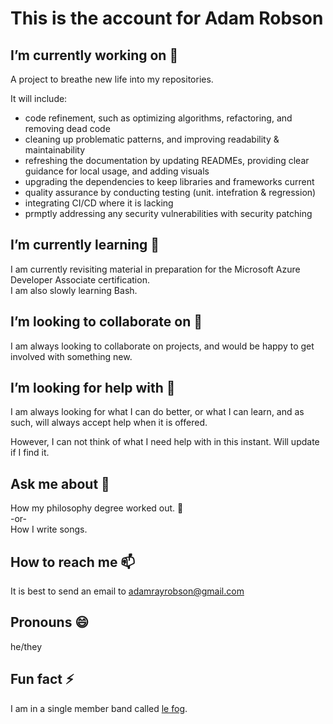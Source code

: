 # This is the account for Adam Robson

## I’m currently working on 📡

A project to breathe new life into my repositories.

It will include:
- code refinement, such as optimizing algorithms, refactoring, and removing dead code
- cleaning up problematic patterns, and improving readability & maintainability
- refreshing the documentation by updating READMEs, providing clear guidance for local usage, and adding visuals
- upgrading the dependencies to keep libraries and frameworks current
- quality assurance by conducting testing (unit. intefration & regression)
- integrating CI/CD where it is lacking
- prmptly addressing any security vulnerabilities with security patching

## I’m currently learning 🌱 

I am currently revisiting material in preparation for the Microsoft Azure Developer Associate certification.
<br/>
I am also slowly learning Bash.

## I’m looking to collaborate on 👯

I am always looking to collaborate on projects, and would be happy to get involved with something new.

## I’m looking for help with 🤔

I am always looking for what I can do better, or what I can learn, and as such, will always accept help when it is offered.

However, I can not think of what I need help with in this instant. Will update if I find it.

## Ask me about 💬

How my philosophy degree worked out. 🔭
<br/>
-or-
<br/>
How I write songs.

## How to reach me 📫

It is best to send an email to adamrayrobson@gmail.com

## Pronouns 😄

he/they

## Fun fact ⚡

I am in a single member band called [le fog](https://spoti.fi/3QNqMuE).
	
